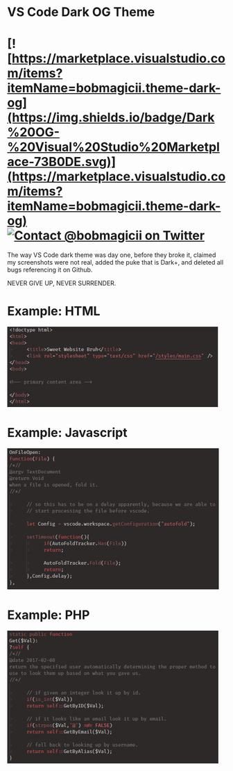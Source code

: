 # VS Code Dark OG Theme

# [![https://marketplace.visualstudio.com/items?itemName=bobmagicii.theme-dark-og](https://img.shields.io/badge/Dark%20OG-%20Visual%20Studio%20Marketplace-73B0DE.svg)](https://marketplace.visualstudio.com/items?itemName=bobmagicii.theme-dark-og) [![Contact @bobmagicii on Twitter](https://img.shields.io/twitter/url/http/bobmagicii.svg?style=social&label=@bobmagicii)](https://twitter.com/bobmagicii)

The way VS Code dark theme was day one, before they broke it, claimed my screenshots were not real, added the puke that is Dark+, and deleted all bugs referencing it on Github.

NEVER GIVE UP, NEVER SURRENDER.


# Example: HTML

![HTML](https://raw.githubusercontent.com/bobmagicii/vscode-theme-reed-alert/master/images/ex-html.png)

# Example: Javascript

![Javascript](https://raw.githubusercontent.com/bobmagicii/vscode-theme-reed-alert/master/images/ex-javascript.png)

# Example: PHP

![Javascript](https://raw.githubusercontent.com/bobmagicii/vscode-theme-reed-alert/master/images/ex-php.png)

